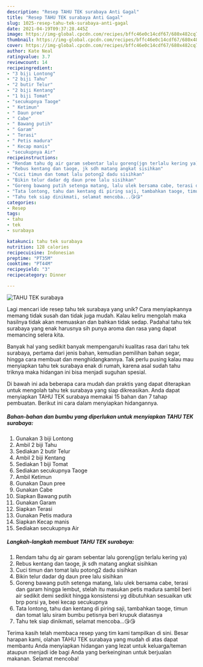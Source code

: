 ```yaml
---
description: "Resep TAHU TEK surabaya Anti Gagal"
title: "Resep TAHU TEK surabaya Anti Gagal"
slug: 1025-resep-tahu-tek-surabaya-anti-gagal
date: 2021-04-19T09:37:28.445Z
image: https://img-global.cpcdn.com/recipes/bffc46e0c14cdf67/680x482cq70/tahu-tek-surabaya-foto-resep-utama.jpg
thumbnail: https://img-global.cpcdn.com/recipes/bffc46e0c14cdf67/680x482cq70/tahu-tek-surabaya-foto-resep-utama.jpg
cover: https://img-global.cpcdn.com/recipes/bffc46e0c14cdf67/680x482cq70/tahu-tek-surabaya-foto-resep-utama.jpg
author: Kate Neal
ratingvalue: 3.7
reviewcount: 14
recipeingredient:
- "3 biji Lontong"
- "2 biji Tahu"
- "2 butir Telur"
- "2 biji Kentang"
- "1 biji Tomat"
- "secukupnya Taoge"
- " Ketimun"
- " Daun pree"
- " Cabe"
- " Bawang putih"
- " Garam"
- " Terasi"
- " Petis madura"
- " Kecap manis"
- "secukupnya Air"
recipeinstructions:
- "Rendam tahu dg air garam sebentar lalu goreng(jgn terlalu kering ya)"
- "Rebus kentang dan taoge, jk sdh matang angkat sisihkan"
- "Cuci timun dan tomat lalu potong2 dadu sisihkan"
- "Bikin telur dadar dg daun pree lalu sisihkan"
- "Goreng bawang putih setenga matang, lalu ulek bersama cabe, terasi dan garam hingga lembut, stelah itu masukan petis madura sambil beri air sedikit demi sedikit hingga konsistensi yg dibutuhkan sesuaikan utk brp porsi ya, beei kecap secukupnya"
- "Tata lontong, tahu dan kentang di piring saji, tambahkan taoge, timun dan tomat lalu siram bumbu petisnya beri krupuk diatasnya"
- "Tahu tek siap dinikmati, selamat mencoba...😘😘"
categories:
- Resep
tags:
- tahu
- tek
- surabaya

katakunci: tahu tek surabaya 
nutrition: 128 calories
recipecuisine: Indonesian
preptime: "PT35M"
cooktime: "PT44M"
recipeyield: "3"
recipecategory: Dinner

---
```



![TAHU TEK surabaya](https://img-global.cpcdn.com/recipes/bffc46e0c14cdf67/680x482cq70/tahu-tek-surabaya-foto-resep-utama.jpg)

Lagi mencari ide resep tahu tek surabaya yang unik? Cara menyiapkannya memang tidak susah dan tidak juga mudah. Kalau keliru mengolah maka hasilnya tidak akan memuaskan dan bahkan tidak sedap. Padahal tahu tek surabaya yang enak harusnya sih punya aroma dan rasa yang dapat memancing selera kita.

Banyak hal yang sedikit banyak mempengaruhi kualitas rasa dari tahu tek surabaya, pertama dari jenis bahan, kemudian pemilihan bahan segar, hingga cara membuat dan menghidangkannya. Tak perlu pusing kalau mau menyiapkan tahu tek surabaya enak di rumah, karena asal sudah tahu triknya maka hidangan ini bisa menjadi suguhan spesial.




Di bawah ini ada beberapa cara mudah dan praktis yang dapat diterapkan untuk mengolah tahu tek surabaya yang siap dikreasikan. Anda dapat menyiapkan TAHU TEK surabaya memakai 15 bahan dan 7 tahap pembuatan. Berikut ini cara dalam menyiapkan hidangannya.

<!--inarticleads1-->

##### Bahan-bahan dan bumbu yang diperlukan untuk menyiapkan TAHU TEK surabaya:

1. Gunakan 3 biji Lontong
1. Ambil 2 biji Tahu
1. Sediakan 2 butir Telur
1. Ambil 2 biji Kentang
1. Sediakan 1 biji Tomat
1. Sediakan secukupnya Taoge
1. Ambil  Ketimun
1. Gunakan  Daun pree
1. Gunakan  Cabe
1. Siapkan  Bawang putih
1. Gunakan  Garam
1. Siapkan  Terasi
1. Gunakan  Petis madura
1. Siapkan  Kecap manis
1. Sediakan secukupnya Air




<!--inarticleads2-->

##### Langkah-langkah membuat TAHU TEK surabaya:

1. Rendam tahu dg air garam sebentar lalu goreng(jgn terlalu kering ya)
1. Rebus kentang dan taoge, jk sdh matang angkat sisihkan
1. Cuci timun dan tomat lalu potong2 dadu sisihkan
1. Bikin telur dadar dg daun pree lalu sisihkan
1. Goreng bawang putih setenga matang, lalu ulek bersama cabe, terasi dan garam hingga lembut, stelah itu masukan petis madura sambil beri air sedikit demi sedikit hingga konsistensi yg dibutuhkan sesuaikan utk brp porsi ya, beei kecap secukupnya
1. Tata lontong, tahu dan kentang di piring saji, tambahkan taoge, timun dan tomat lalu siram bumbu petisnya beri krupuk diatasnya
1. Tahu tek siap dinikmati, selamat mencoba...😘😘




Terima kasih telah membaca resep yang tim kami tampilkan di sini. Besar harapan kami, olahan TAHU TEK surabaya yang mudah di atas dapat membantu Anda menyiapkan hidangan yang lezat untuk keluarga/teman ataupun menjadi ide bagi Anda yang berkeinginan untuk berjualan makanan. Selamat mencoba!
